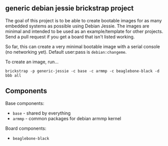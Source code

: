 generic debian jessie brickstrap project
----------------------------------------

The goal of this project is to be able to create bootable images for as
many embedded systems as possible using Debian Jessie. The images are minimal
and intended to be used as an example/template for other projects. Send a
pull request if you get a board that isn't listed working.

So far, this can create a very minimal bootable image with a serial console
(no networking yet). Default user:pass is `debian:changeme`.

To create an image, run...

    brickstrap -p generic-jessie -c base -c armmp -c beaglebone-black -d bbb all

## Components

Base components:

* `base` - shared by everything
* `armmp` - common packages for debian armmp kernel

Board components:

* `beaglebone-black`

